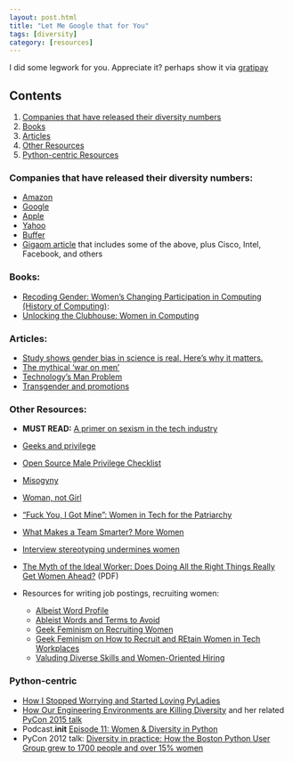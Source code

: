 ```yaml
---
layout: post.html
title: "Let Me Google that for You"
tags: [diversity]
category: [resources]
---
```


I did some legwork for you.  Appreciate it? perhaps show it via [gratipay](https://gratipay.com/~roguelynn/)

## Contents

1. [Companies that have released their diversity numbers](#companies-that-have-released-their-diversity-numbers)
2. [Books](#books)
3. [Articles](#articles)
4. [Other Resources](#other-resources)
5. [Python-centric Resources](#python-centric)

### Companies that have released their diversity numbers:

* [Amazon][0]
* [Google][1]
* [Apple][2]
* [Yahoo][3]
* [Buffer][4]
* [Gigaom article][5] that includes some of the above, plus Cisco, Intel, Facebook, and others

### Books:

* [Recoding Gender: Women’s Changing Participation in Computing (History of Computing)][6]:
* [Unlocking the Clubhouse: Women in Computing][7]

### Articles:

* [Study shows gender bias in science is real. Here’s why it matters.][8]
* [The mythical ‘war on men’][9]
* [Technology’s Man Problem][10]
* [Transgender and promotions][11]

### Other Resources:

* **MUST READ:** [A primer on sexism in the tech industry][12]
* [Geeks and privilege][13]
* [Open Source Male Privilege Checklist][14]
* [Misogyny][15]
* [Woman, not Girl][16]
* [“Fuck You, I Got Mine”: Women in Tech for the Patriarchy][17]
* [What Makes a Team Smarter? More Women][18]
* [Interview stereotyping undermines women][19]
* [The Myth of the Ideal Worker: Does Doing All the Right Things Really Get Women Ahead?][20] (PDF)

* Resources for writing job postings, recruiting women:
    * [Albeist Word Profile][21]
    * [Ableist Words and Terms to Avoid][22]
    * [Geek Feminism on Recruiting Women][23]
    * [Geek Feminism on How to Recruit and REtain Women in Tech Workplaces][24]
    * [Valuding Diverse Skills and Women-Oriented Hiring][25]

### Python-centric

* [How I Stopped Worrying and Started Loving PyLadies][26]
* [How Our Engineering Environments are Killing Diversity][27] and her related [PyCon 2015 talk][28]
* Podcast.__init__ [Episode 11: Women & Diversity in Python][29]
* PyCon 2012 talk: [Diversity in practice: How the Boston Python User Group grew to 1700 people and over 15% women][30]

[0]: http://www.amazon.com/b/ref=tb_surl_diversity/?node=10080092011
[1]: http://www.google.es/diversity/
[2]: https://www.apple.com/diversity/
[3]: http://yahoo.tumblr.com/post/89085398949/workforce-diversity-at-yahoo
[4]: https://open.bufferapp.com/diversity-dashboard/
[5]: https://gigaom.com/2014/08/21/eight-charts-that-put-tech-companies-diversity-stats-into-perspective/
[6]: http://www.amazon.com/gp/product/0262018063/ref=oh_aui_detailpage_o00_s01?ie=UTF8&psc=1
[7]: http://www.amazon.com/Unlocking-Clubhouse-Computing-Jane-Margolis/dp/0262632691/ref=pd_sim_b_5?ie=UTF8&refRID=0K0W4E4KKAG6PB5DBF6F
[8]: http://blogs.scientificamerican.com/unofficial-prognosis/2012/09/23/study-shows-gender-bias-in-science-is-real-heres-why-it-matters/
[9]: http://www.cnn.com/2012/11/29/living/war-on-men/index.html?hpt=hp_c2
[10]: http://www.nytimes.com/2014/04/06/technology/technologys-man-problem.html?pagewanted=all
[11]: http://www.newrepublic.com/article/119239/transgender-people-can-explain-why-women-dont-advance-work
[12]: https://web.archive.org/web/20121124140926/http://m.netmagazine.com/features/primer-sexism-tech-industry
[13]: http://tommorris.org/posts/2506
[14]: http://geekfeminism.wikia.com/wiki/Open_Source_Male_Privilege_Checklist
[15]: http://mattgemmell.com/misogyny/
[16]: http://www.lilliechilen.com/woman/
[17]: https://web.archive.org/web/20140123111127/https://medium.com/about-work/e82b7ca7de03
[18]: http://hbr.org/2011/06/defend-your-research-what-makes-a-team-smarter-more-women/ar/1
[19]: https://web.archive.org/web/20130607160839/http://www.bidiversity.com/2009/02/interview-stereotyping-undermines-women/
[20]: http://www.catalyst.org/knowledge/myth-ideal-worker-does-doing-all-right-things-really-get-women-ahead
[21]: http://disabledfeminists.com/category/ableist-word-profile/
[22]: http://www.autistichoya.com/p/ableist-words-and-terms-to-avoid.html
[23]: http://geekfeminism.wikia.com/wiki/Recruiting_women
[24]: http://geekfeminism.wikia.com/wiki/HOWTO_recruit_and_retain_women_in_tech_workplaces
[25]: http://geekfeminism.wikia.com/wiki/Valuing_diverse_skills_and_women-oriented_hiring
[26]: https://hynek.me/articles/how-i-stopped-worrying-and-started-loving-pyladies/
[27]: https://kateheddleston.com/blog/how-our-engineering-environments-are-killing-diversity-introduction
[28]: https://kateheddleston.com/talk/ea142cd2-f026-4615-ab90-2170f06c739b
[29]: http://podcastinit.com/episode-11-tracy-osborn-naomi-ceder-and-lynn-root-on-women-and-diversity-in-python.html
[30]: https://www.youtube.com/watch?v=QrITN6GZDu4
